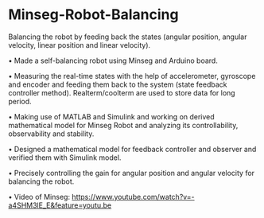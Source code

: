 # Minseg-Robot-Balancing
Balancing the robot by feeding back the states (angular position, angular velocity, linear position and linear velocity).

•	Made a self-balancing robot using Minseg and Arduino board. 

•	Measuring the real-time states with the help of accelerometer, gyroscope and encoder and feeding them back to the system (state feedback controller method). Realterm/coolterm are used to store data for long period.

•	Making use of MATLAB and Simulink and working on derived mathematical model for Minseg Robot and analyzing its controllability, observability and stability. 

•	Designed a mathematical model for feedback controller and observer and verified them with Simulink model.

•	Precisely controlling the gain for angular position and angular velocity for balancing the robot.

•	Video of Minseg: https://www.youtube.com/watch?v=-a4SHM3lE_E&feature=youtu.be

